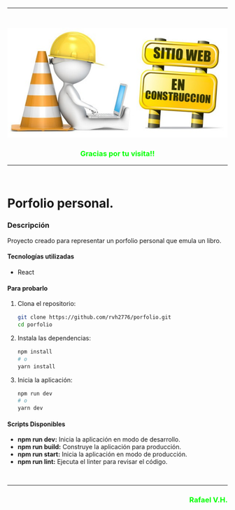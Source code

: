 <hr>
<br>
<p align="center">
  <img src="public/images/construccion.jpg" alt="Vista del Portfolio">
</p>

### <font color='lime'><p align="center"> Gracias por tu visita!! </p></font>

<hr>
<br>

# Porfolio personal.

### Descripción
Proyecto creado para representar un porfolio personal que emula un libro.

#### Tecnologías utilizadas

- React

#### Para probarlo

1. Clona el repositorio:

    ```bash
   git clone https://github.com/rvh2776/porfolio.git
   cd porfolio
    ```

2. Instala las dependencias:

    ```bash
    npm install
    # o
    yarn install
    ```

4. Inicia la aplicación:

    ```bash
    npm run dev
    # o
    yarn dev
    ```

#### Scripts Disponibles
* **npm run dev:** Inicia la aplicación en modo de desarrollo.
* **npm run build:** Construye la aplicación para producción.
* **npm run start:** Inicia la aplicación en modo de producción.
* **npm run lint:** Ejecuta el linter para revisar el código.

<br>

<hr>

### <font color='lime'><p align="right">Rafael V.H.</p></font>
